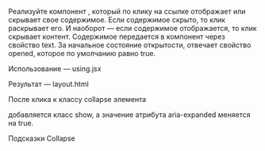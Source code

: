 Реализуйте компонент <Collapse>, который по клику на ссылке отображает или скрывает свое содержимое. Если содержимое скрыто, то клик раскрывает его. И наоборот — если содержимое отображается, то клик скрывает контент. Содержимое передается в компонент через свойство text. За начальное состояние открытости, отвечает свойство opened, которое по умолчанию равно true.

Использование — using.jsx

Результат — layout.html

После клика к классу collapse элемента <div> добавляется класс show, a значение атрибута aria-expanded меняется на true.

Подсказки
Collapse
